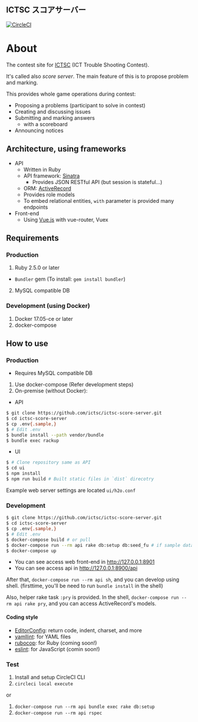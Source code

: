 ICTSC スコアサーバー
---

[![CircleCI](https://circleci.com/gh/ictsc/ictsc-score-server.svg?style=svg)](https://circleci.com/gh/ictsc/ictsc-score-server)

# About

The contest site for [ICTSC](http://icttoracon.net/) (ICT Trouble Shooting Contest).

It's called also *score server*.  The main feature of this is to propose problem and marking.

This provides whole game operations during contest:

- Proposing a problems (participant to solve in contest)
- Creating and discussing issues
- Submitting and marking answers
  - with a scoreboard
- Announcing notices

## Architecture, using frameworks

- API
  - Written in Ruby
  - API framework: [Sinatra](https://github.com/sinatra/sinatra)
    - Provides JSON RESTful API (but session is stateful...)
  - ORM: [ActiveRecord](https://github.com/rails/rails/tree/master/activerecord)
  - Provides role models
  - To embed relational entities, `with` parameter is provided many endpoints
- Front-end
  - Using [Vue.js](https://github.com/vuejs/vue) with vue-router, Vuex

## Requirements

### Production

1. Ruby 2.5.0 or later
  - `Bundler` gem (To install: `gem install bundler`)
2. MySQL compatible DB

### Development (using Docker)

1. Docker 17.05-ce or later
2. docker-compose

## How to use

### Production

- Requires MySQL compatible DB
1. Use docker-compose (Refer development steps)
2. On-premise (without Docker):

- API

```sh
$ git clone https://github.com/ictsc/ictsc-score-server.git
$ cd ictsc-score-server
$ cp .env{.sample,}
$ # Edit .env
$ bundle install --path vendor/bundle
$ bundle exec rackup
```

- UI

```sh
$ # Clone repository same as API
$ cd ui
$ npm install
$ npm run build # Built static files in `dist` direcotry
```

Example web server settings are located `ui/h2o.conf`

### Development

```sh
$ git clone https://github.com/ictsc/ictsc-score-server.git
$ cd ictsc-score-server
$ cp .env{.sample,}
$ # Edit .env
$ docker-compose build # or pull
$ docker-compose run --rm api rake db:setup db:seed_fu # if sample data is needed
$ docker-compose up
```

- You can see access web front-end in http://127.0.0.1:8901
- You can see access api in http://127.0.0.1:8900/api


After that, `docker-compose run --rm api sh`, and you can develop using shell. (firsttime, you'll be need to run `bundle install` in the shell)

Also, helper rake task `:pry` is provided.
In the shell, `docker-compose run --rm api rake pry`, and you can access ActiveRecord's models.

#### Coding style

* [EditorConfig](http://editorconfig.org/): return code, indent, charset, and more
* [yamllint](https://github.com/adrienverge/yamllint): for YAML files
* [rubocop](https://github.com/rubocop-hq/rubocop): for Ruby (coming soon!)
* [eslint](https://eslint.org/): for JavaScript (comin soon!)

### Test

1. Install and setup CircleCI CLI
2. `circleci local execute`

or

1. `docker-compose run --rm api bundle exec rake db:setup`
2. `docker-compose run --rm api rspec`
